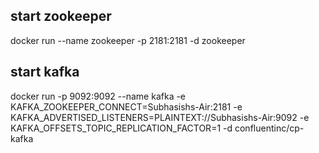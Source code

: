 ## start zookeeper

docker run --name zookeeper -p 2181:2181 -d zookeeper

## start kafka

docker run -p 9092:9092 --name kafka -e KAFKA_ZOOKEEPER_CONNECT=Subhasishs-Air:2181 -e KAFKA_ADVERTISED_LISTENERS=PLAINTEXT://Subhasishs-Air:9092 -e KAFKA_OFFSETS_TOPIC_REPLICATION_FACTOR=1 -d confluentinc/cp-kafka
